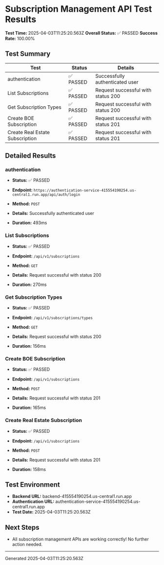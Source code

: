# Subscription Management API Test Results

**Test Time:** 2025-04-03T11:25:20.563Z
**Overall Status:** ✅ PASSED
**Success Rate:** 100.00%

## Test Summary

| Test | Status | Details |
|------|--------|---------|
| authentication | ✅ PASSED | Successfully authenticated user |
| List Subscriptions | ✅ PASSED | Request successful with status 200 |
| Get Subscription Types | ✅ PASSED | Request successful with status 200 |
| Create BOE Subscription | ✅ PASSED | Request successful with status 201 |
| Create Real Estate Subscription | ✅ PASSED | Request successful with status 201 |

## Detailed Results


### authentication
- **Status:** ✅ PASSED
- **Endpoint:** `https://authentication-service-415554190254.us-central1.run.app/api/auth/login`
- **Method:** `POST`

- **Details:** Successfully authenticated user
- **Duration:** 493ms


### List Subscriptions
- **Status:** ✅ PASSED
- **Endpoint:** `/api/v1/subscriptions`
- **Method:** `GET`

- **Details:** Request successful with status 200
- **Duration:** 270ms


### Get Subscription Types
- **Status:** ✅ PASSED
- **Endpoint:** `/api/v1/subscriptions/types`
- **Method:** `GET`

- **Details:** Request successful with status 200
- **Duration:** 156ms


### Create BOE Subscription
- **Status:** ✅ PASSED
- **Endpoint:** `/api/v1/subscriptions`
- **Method:** `POST`

- **Details:** Request successful with status 201
- **Duration:** 165ms


### Create Real Estate Subscription
- **Status:** ✅ PASSED
- **Endpoint:** `/api/v1/subscriptions`
- **Method:** `POST`

- **Details:** Request successful with status 201
- **Duration:** 158ms


## Test Environment

- **Backend URL:** backend-415554190254.us-central1.run.app
- **Authentication URL:** authentication-service-415554190254.us-central1.run.app
- **Test Date:** 2025-04-03T11:25:20.563Z

## Next Steps
- All subscription management APIs are working correctly! No further action needed.

---
Generated 2025-04-03T11:25:20.563Z
